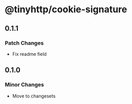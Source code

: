 # @tinyhttp/cookie-signature

## 0.1.1

### Patch Changes

- Fix readme field

## 0.1.0

### Minor Changes

- Move to changesets
